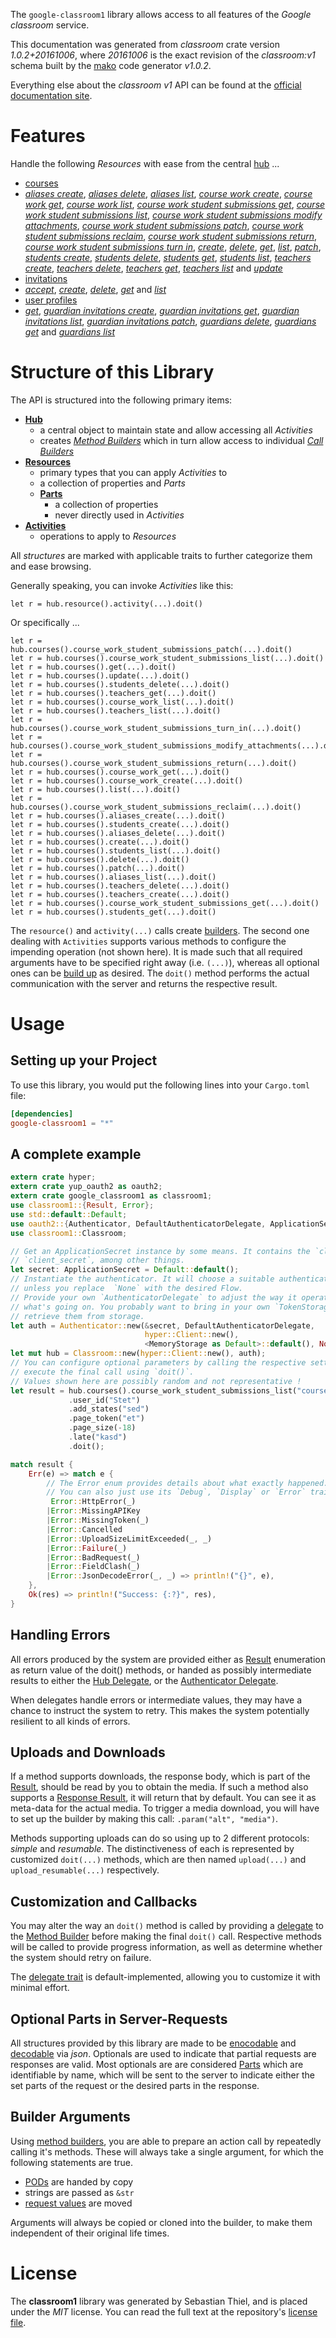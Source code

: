 <!---
DO NOT EDIT !
This file was generated automatically from 'src/mako/api/README.md.mako'
DO NOT EDIT !
-->
The `google-classroom1` library allows access to all features of the *Google classroom* service.

This documentation was generated from *classroom* crate version *1.0.2+20161006*, where *20161006* is the exact revision of the *classroom:v1* schema built by the [mako](http://www.makotemplates.org/) code generator *v1.0.2*.

Everything else about the *classroom* *v1* API can be found at the
[official documentation site](https://developers.google.com/classroom/).
# Features

Handle the following *Resources* with ease from the central [hub](https://docs.rs/google-classroom1/1.0.2+20161006/google_classroom1/struct.Classroom.html) ... 

* [courses](https://docs.rs/google-classroom1/1.0.2+20161006/google_classroom1/struct.Course.html)
 * [*aliases create*](https://docs.rs/google-classroom1/1.0.2+20161006/google_classroom1/struct.CourseAliaseCreateCall.html), [*aliases delete*](https://docs.rs/google-classroom1/1.0.2+20161006/google_classroom1/struct.CourseAliaseDeleteCall.html), [*aliases list*](https://docs.rs/google-classroom1/1.0.2+20161006/google_classroom1/struct.CourseAliaseListCall.html), [*course work create*](https://docs.rs/google-classroom1/1.0.2+20161006/google_classroom1/struct.CourseCourseWorkCreateCall.html), [*course work get*](https://docs.rs/google-classroom1/1.0.2+20161006/google_classroom1/struct.CourseCourseWorkGetCall.html), [*course work list*](https://docs.rs/google-classroom1/1.0.2+20161006/google_classroom1/struct.CourseCourseWorkListCall.html), [*course work student submissions get*](https://docs.rs/google-classroom1/1.0.2+20161006/google_classroom1/struct.CourseCourseWorkStudentSubmissionGetCall.html), [*course work student submissions list*](https://docs.rs/google-classroom1/1.0.2+20161006/google_classroom1/struct.CourseCourseWorkStudentSubmissionListCall.html), [*course work student submissions modify attachments*](https://docs.rs/google-classroom1/1.0.2+20161006/google_classroom1/struct.CourseCourseWorkStudentSubmissionModifyAttachmentCall.html), [*course work student submissions patch*](https://docs.rs/google-classroom1/1.0.2+20161006/google_classroom1/struct.CourseCourseWorkStudentSubmissionPatchCall.html), [*course work student submissions reclaim*](https://docs.rs/google-classroom1/1.0.2+20161006/google_classroom1/struct.CourseCourseWorkStudentSubmissionReclaimCall.html), [*course work student submissions return*](https://docs.rs/google-classroom1/1.0.2+20161006/google_classroom1/struct.CourseCourseWorkStudentSubmissionReturnCall.html), [*course work student submissions turn in*](https://docs.rs/google-classroom1/1.0.2+20161006/google_classroom1/struct.CourseCourseWorkStudentSubmissionTurnInCall.html), [*create*](https://docs.rs/google-classroom1/1.0.2+20161006/google_classroom1/struct.CourseCreateCall.html), [*delete*](https://docs.rs/google-classroom1/1.0.2+20161006/google_classroom1/struct.CourseDeleteCall.html), [*get*](https://docs.rs/google-classroom1/1.0.2+20161006/google_classroom1/struct.CourseGetCall.html), [*list*](https://docs.rs/google-classroom1/1.0.2+20161006/google_classroom1/struct.CourseListCall.html), [*patch*](https://docs.rs/google-classroom1/1.0.2+20161006/google_classroom1/struct.CoursePatchCall.html), [*students create*](https://docs.rs/google-classroom1/1.0.2+20161006/google_classroom1/struct.CourseStudentCreateCall.html), [*students delete*](https://docs.rs/google-classroom1/1.0.2+20161006/google_classroom1/struct.CourseStudentDeleteCall.html), [*students get*](https://docs.rs/google-classroom1/1.0.2+20161006/google_classroom1/struct.CourseStudentGetCall.html), [*students list*](https://docs.rs/google-classroom1/1.0.2+20161006/google_classroom1/struct.CourseStudentListCall.html), [*teachers create*](https://docs.rs/google-classroom1/1.0.2+20161006/google_classroom1/struct.CourseTeacherCreateCall.html), [*teachers delete*](https://docs.rs/google-classroom1/1.0.2+20161006/google_classroom1/struct.CourseTeacherDeleteCall.html), [*teachers get*](https://docs.rs/google-classroom1/1.0.2+20161006/google_classroom1/struct.CourseTeacherGetCall.html), [*teachers list*](https://docs.rs/google-classroom1/1.0.2+20161006/google_classroom1/struct.CourseTeacherListCall.html) and [*update*](https://docs.rs/google-classroom1/1.0.2+20161006/google_classroom1/struct.CourseUpdateCall.html)
* [invitations](https://docs.rs/google-classroom1/1.0.2+20161006/google_classroom1/struct.Invitation.html)
 * [*accept*](https://docs.rs/google-classroom1/1.0.2+20161006/google_classroom1/struct.InvitationAcceptCall.html), [*create*](https://docs.rs/google-classroom1/1.0.2+20161006/google_classroom1/struct.InvitationCreateCall.html), [*delete*](https://docs.rs/google-classroom1/1.0.2+20161006/google_classroom1/struct.InvitationDeleteCall.html), [*get*](https://docs.rs/google-classroom1/1.0.2+20161006/google_classroom1/struct.InvitationGetCall.html) and [*list*](https://docs.rs/google-classroom1/1.0.2+20161006/google_classroom1/struct.InvitationListCall.html)
* [user profiles](https://docs.rs/google-classroom1/1.0.2+20161006/google_classroom1/struct.UserProfile.html)
 * [*get*](https://docs.rs/google-classroom1/1.0.2+20161006/google_classroom1/struct.UserProfileGetCall.html), [*guardian invitations create*](https://docs.rs/google-classroom1/1.0.2+20161006/google_classroom1/struct.UserProfileGuardianInvitationCreateCall.html), [*guardian invitations get*](https://docs.rs/google-classroom1/1.0.2+20161006/google_classroom1/struct.UserProfileGuardianInvitationGetCall.html), [*guardian invitations list*](https://docs.rs/google-classroom1/1.0.2+20161006/google_classroom1/struct.UserProfileGuardianInvitationListCall.html), [*guardian invitations patch*](https://docs.rs/google-classroom1/1.0.2+20161006/google_classroom1/struct.UserProfileGuardianInvitationPatchCall.html), [*guardians delete*](https://docs.rs/google-classroom1/1.0.2+20161006/google_classroom1/struct.UserProfileGuardianDeleteCall.html), [*guardians get*](https://docs.rs/google-classroom1/1.0.2+20161006/google_classroom1/struct.UserProfileGuardianGetCall.html) and [*guardians list*](https://docs.rs/google-classroom1/1.0.2+20161006/google_classroom1/struct.UserProfileGuardianListCall.html)




# Structure of this Library

The API is structured into the following primary items:

* **[Hub](https://docs.rs/google-classroom1/1.0.2+20161006/google_classroom1/struct.Classroom.html)**
    * a central object to maintain state and allow accessing all *Activities*
    * creates [*Method Builders*](https://docs.rs/google-classroom1/1.0.2+20161006/google_classroom1/trait.MethodsBuilder.html) which in turn
      allow access to individual [*Call Builders*](https://docs.rs/google-classroom1/1.0.2+20161006/google_classroom1/trait.CallBuilder.html)
* **[Resources](https://docs.rs/google-classroom1/1.0.2+20161006/google_classroom1/trait.Resource.html)**
    * primary types that you can apply *Activities* to
    * a collection of properties and *Parts*
    * **[Parts](https://docs.rs/google-classroom1/1.0.2+20161006/google_classroom1/trait.Part.html)**
        * a collection of properties
        * never directly used in *Activities*
* **[Activities](https://docs.rs/google-classroom1/1.0.2+20161006/google_classroom1/trait.CallBuilder.html)**
    * operations to apply to *Resources*

All *structures* are marked with applicable traits to further categorize them and ease browsing.

Generally speaking, you can invoke *Activities* like this:

```Rust,ignore
let r = hub.resource().activity(...).doit()
```

Or specifically ...

```ignore
let r = hub.courses().course_work_student_submissions_patch(...).doit()
let r = hub.courses().course_work_student_submissions_list(...).doit()
let r = hub.courses().get(...).doit()
let r = hub.courses().update(...).doit()
let r = hub.courses().students_delete(...).doit()
let r = hub.courses().teachers_get(...).doit()
let r = hub.courses().course_work_list(...).doit()
let r = hub.courses().teachers_list(...).doit()
let r = hub.courses().course_work_student_submissions_turn_in(...).doit()
let r = hub.courses().course_work_student_submissions_modify_attachments(...).doit()
let r = hub.courses().course_work_student_submissions_return(...).doit()
let r = hub.courses().course_work_get(...).doit()
let r = hub.courses().course_work_create(...).doit()
let r = hub.courses().list(...).doit()
let r = hub.courses().course_work_student_submissions_reclaim(...).doit()
let r = hub.courses().aliases_create(...).doit()
let r = hub.courses().students_create(...).doit()
let r = hub.courses().aliases_delete(...).doit()
let r = hub.courses().create(...).doit()
let r = hub.courses().students_list(...).doit()
let r = hub.courses().delete(...).doit()
let r = hub.courses().patch(...).doit()
let r = hub.courses().aliases_list(...).doit()
let r = hub.courses().teachers_delete(...).doit()
let r = hub.courses().teachers_create(...).doit()
let r = hub.courses().course_work_student_submissions_get(...).doit()
let r = hub.courses().students_get(...).doit()
```

The `resource()` and `activity(...)` calls create [builders][builder-pattern]. The second one dealing with `Activities` 
supports various methods to configure the impending operation (not shown here). It is made such that all required arguments have to be 
specified right away (i.e. `(...)`), whereas all optional ones can be [build up][builder-pattern] as desired.
The `doit()` method performs the actual communication with the server and returns the respective result.

# Usage

## Setting up your Project

To use this library, you would put the following lines into your `Cargo.toml` file:

```toml
[dependencies]
google-classroom1 = "*"
```

## A complete example

```Rust
extern crate hyper;
extern crate yup_oauth2 as oauth2;
extern crate google_classroom1 as classroom1;
use classroom1::{Result, Error};
use std::default::Default;
use oauth2::{Authenticator, DefaultAuthenticatorDelegate, ApplicationSecret, MemoryStorage};
use classroom1::Classroom;

// Get an ApplicationSecret instance by some means. It contains the `client_id` and 
// `client_secret`, among other things.
let secret: ApplicationSecret = Default::default();
// Instantiate the authenticator. It will choose a suitable authentication flow for you, 
// unless you replace  `None` with the desired Flow.
// Provide your own `AuthenticatorDelegate` to adjust the way it operates and get feedback about 
// what's going on. You probably want to bring in your own `TokenStorage` to persist tokens and
// retrieve them from storage.
let auth = Authenticator::new(&secret, DefaultAuthenticatorDelegate,
                              hyper::Client::new(),
                              <MemoryStorage as Default>::default(), None);
let mut hub = Classroom::new(hyper::Client::new(), auth);
// You can configure optional parameters by calling the respective setters at will, and
// execute the final call using `doit()`.
// Values shown here are possibly random and not representative !
let result = hub.courses().course_work_student_submissions_list("courseId", "courseWorkId")
             .user_id("Stet")
             .add_states("sed")
             .page_token("et")
             .page_size(-18)
             .late("kasd")
             .doit();

match result {
    Err(e) => match e {
        // The Error enum provides details about what exactly happened.
        // You can also just use its `Debug`, `Display` or `Error` traits
         Error::HttpError(_)
        |Error::MissingAPIKey
        |Error::MissingToken(_)
        |Error::Cancelled
        |Error::UploadSizeLimitExceeded(_, _)
        |Error::Failure(_)
        |Error::BadRequest(_)
        |Error::FieldClash(_)
        |Error::JsonDecodeError(_, _) => println!("{}", e),
    },
    Ok(res) => println!("Success: {:?}", res),
}

```
## Handling Errors

All errors produced by the system are provided either as [Result](https://docs.rs/google-classroom1/1.0.2+20161006/google_classroom1/enum.Result.html) enumeration as return value of 
the doit() methods, or handed as possibly intermediate results to either the 
[Hub Delegate](https://docs.rs/google-classroom1/1.0.2+20161006/google_classroom1/trait.Delegate.html), or the [Authenticator Delegate](https://docs.rs/yup-oauth2/*/yup_oauth2/trait.AuthenticatorDelegate.html).

When delegates handle errors or intermediate values, they may have a chance to instruct the system to retry. This 
makes the system potentially resilient to all kinds of errors.

## Uploads and Downloads
If a method supports downloads, the response body, which is part of the [Result](https://docs.rs/google-classroom1/1.0.2+20161006/google_classroom1/enum.Result.html), should be
read by you to obtain the media.
If such a method also supports a [Response Result](https://docs.rs/google-classroom1/1.0.2+20161006/google_classroom1/trait.ResponseResult.html), it will return that by default.
You can see it as meta-data for the actual media. To trigger a media download, you will have to set up the builder by making
this call: `.param("alt", "media")`.

Methods supporting uploads can do so using up to 2 different protocols: 
*simple* and *resumable*. The distinctiveness of each is represented by customized 
`doit(...)` methods, which are then named `upload(...)` and `upload_resumable(...)` respectively.

## Customization and Callbacks

You may alter the way an `doit()` method is called by providing a [delegate](https://docs.rs/google-classroom1/1.0.2+20161006/google_classroom1/trait.Delegate.html) to the 
[Method Builder](https://docs.rs/google-classroom1/1.0.2+20161006/google_classroom1/trait.CallBuilder.html) before making the final `doit()` call. 
Respective methods will be called to provide progress information, as well as determine whether the system should 
retry on failure.

The [delegate trait](https://docs.rs/google-classroom1/1.0.2+20161006/google_classroom1/trait.Delegate.html) is default-implemented, allowing you to customize it with minimal effort.

## Optional Parts in Server-Requests

All structures provided by this library are made to be [enocodable](https://docs.rs/google-classroom1/1.0.2+20161006/google_classroom1/trait.RequestValue.html) and 
[decodable](https://docs.rs/google-classroom1/1.0.2+20161006/google_classroom1/trait.ResponseResult.html) via *json*. Optionals are used to indicate that partial requests are responses 
are valid.
Most optionals are are considered [Parts](https://docs.rs/google-classroom1/1.0.2+20161006/google_classroom1/trait.Part.html) which are identifiable by name, which will be sent to 
the server to indicate either the set parts of the request or the desired parts in the response.

## Builder Arguments

Using [method builders](https://docs.rs/google-classroom1/1.0.2+20161006/google_classroom1/trait.CallBuilder.html), you are able to prepare an action call by repeatedly calling it's methods.
These will always take a single argument, for which the following statements are true.

* [PODs][wiki-pod] are handed by copy
* strings are passed as `&str`
* [request values](https://docs.rs/google-classroom1/1.0.2+20161006/google_classroom1/trait.RequestValue.html) are moved

Arguments will always be copied or cloned into the builder, to make them independent of their original life times.

[wiki-pod]: http://en.wikipedia.org/wiki/Plain_old_data_structure
[builder-pattern]: http://en.wikipedia.org/wiki/Builder_pattern
[google-go-api]: https://github.com/google/google-api-go-client

# License
The **classroom1** library was generated by Sebastian Thiel, and is placed 
under the *MIT* license.
You can read the full text at the repository's [license file][repo-license].

[repo-license]: https://github.com/Byron/google-apis-rsblob/master/LICENSE.md
